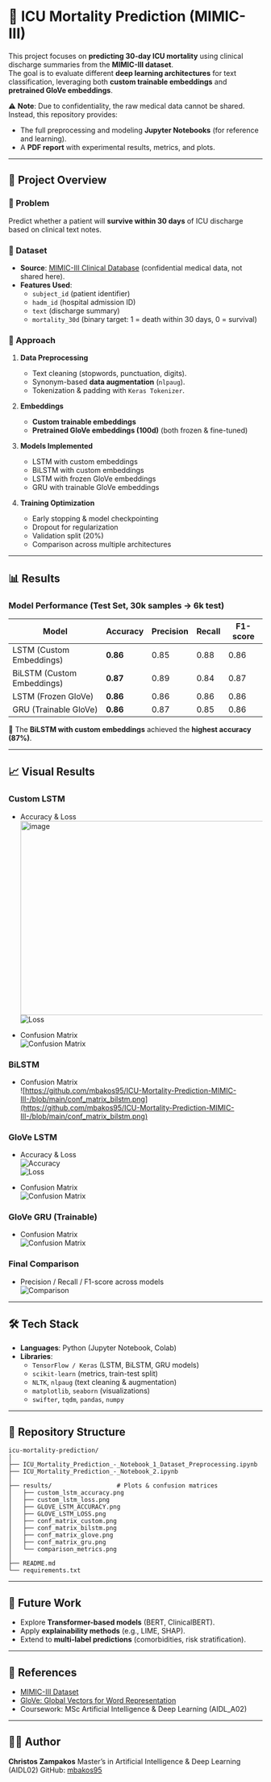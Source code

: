 # 🏥 ICU Mortality Prediction (MIMIC-III)

This project focuses on **predicting 30-day ICU mortality** using clinical discharge summaries from the **MIMIC-III dataset**.  
The goal is to evaluate different **deep learning architectures** for text classification, leveraging both **custom trainable embeddings** and **pretrained GloVe embeddings**.  

⚠️ **Note**: Due to confidentiality, the raw medical data cannot be shared.  
Instead, this repository provides:
- The full preprocessing and modeling **Jupyter Notebooks** (for reference and learning).
- A **PDF report** with experimental results, metrics, and plots.

---

## 🚀 Project Overview

### 🔹 Problem
Predict whether a patient will **survive within 30 days** of ICU discharge based on clinical text notes.

### 🔹 Dataset
- **Source**: [MIMIC-III Clinical Database](https://physionet.org/content/mimiciii/1.4/) (confidential medical data, not shared here).  
- **Features Used**:  
  - `subject_id` (patient identifier)  
  - `hadm_id` (hospital admission ID)  
  - `text` (discharge summary)  
  - `mortality_30d` (binary target: 1 = death within 30 days, 0 = survival)

### 🔹 Approach
1. **Data Preprocessing**  
   - Text cleaning (stopwords, punctuation, digits).  
   - Synonym-based **data augmentation** (`nlpaug`).  
   - Tokenization & padding with `Keras Tokenizer`.  

2. **Embeddings**  
   - **Custom trainable embeddings**  
   - **Pretrained GloVe embeddings (100d)** (both frozen & fine-tuned)

3. **Models Implemented**
   - LSTM with custom embeddings  
   - BiLSTM with custom embeddings  
   - LSTM with frozen GloVe embeddings  
   - GRU with trainable GloVe embeddings  

4. **Training Optimization**
   - Early stopping & model checkpointing  
   - Dropout for regularization  
   - Validation split (20%)  
   - Comparison across multiple architectures

---

## 📊 Results

### Model Performance (Test Set, 30k samples → 6k test)
| Model                          | Accuracy | Precision | Recall | F1-score |
|--------------------------------|----------|-----------|--------|----------|
| LSTM (Custom Embeddings)       | **0.86** | 0.85      | 0.88   | 0.86     |
| BiLSTM (Custom Embeddings)     | **0.87** | 0.89      | 0.84   | 0.87     |
| LSTM (Frozen GloVe)            | **0.86** | 0.86      | 0.86   | 0.86     |
| GRU (Trainable GloVe)          | **0.86** | 0.87      | 0.85   | 0.86     |

🔹 The **BiLSTM with custom embeddings** achieved the **highest accuracy (87%)**.

---

## 📈 Visual Results

### Custom LSTM
- Accuracy & Loss  
  [<img width="512" height="385" alt="image" src="https://github.com/user-attachments/assets/8da9e68a-305e-4c21-9290-189c14d6a81c" />](https://github.com/mbakos95/ICU-Mortality-Prediction-MIMIC-III-/blob/main/custom_lstm_accuracy.png)  
  ![Loss](https://github.com/mbakos95/ICU-Mortality-Prediction-MIMIC-III-/blob/main/custom_lstm_loss.png)  

- Confusion Matrix  
  ![[Confusion Matrix](results/conf_matrix_custom.png)](https://github.com/mbakos95/ICU-Mortality-Prediction-MIMIC-III-/blob/main/conf_matrix_custom.png)

### BiLSTM
- Confusion Matrix  
  ![https://github.com/mbakos95/ICU-Mortality-Prediction-MIMIC-III-/blob/main/conf_matrix_bilstm.png](https://github.com/mbakos95/ICU-Mortality-Prediction-MIMIC-III-/blob/main/conf_matrix_bilstm.png)

### GloVe LSTM
- Accuracy & Loss  
  ![[Accuracy](results/glove_lstm_accuracy.png)](https://github.com/mbakos95/ICU-Mortality-Prediction-MIMIC-III-/blob/main/GLOVE%20LSTM%20ACCURACY.png)  
  ![[Loss](results/glove_lstm_loss.png)  ](https://github.com/mbakos95/ICU-Mortality-Prediction-MIMIC-III-/blob/main/GLOVE%20LSTM%20LOSS.png)

- Confusion Matrix  
  ![[Confusion Matrix](results/conf_matrix_glove.png)](https://github.com/mbakos95/ICU-Mortality-Prediction-MIMIC-III-/blob/main/conf_matrix_glove.png)

### GloVe GRU (Trainable)
- Confusion Matrix  
  ![[Confusion Matrix](results/conf_matrix_gru.png)](https://github.com/mbakos95/ICU-Mortality-Prediction-MIMIC-III-/blob/main/conf_matrix_gru.png)

### Final Comparison
- Precision / Recall / F1-score across models  
  ![[Comparison](results/comparison_metrics.png)](https://github.com/mbakos95/ICU-Mortality-Prediction-MIMIC-III-/blob/main/comparison_metrics.png)


---

## 🛠️ Tech Stack

- **Languages**: Python (Jupyter Notebook, Colab)  
- **Libraries**:  
  - `TensorFlow / Keras` (LSTM, BiLSTM, GRU models)  
  - `scikit-learn` (metrics, train-test split)  
  - `NLTK`, `nlpaug` (text cleaning & augmentation)  
  - `matplotlib`, `seaborn` (visualizations)  
  - `swifter`, `tqdm`, `pandas`, `numpy`  

---

## 📂 Repository Structure
```
icu-mortality-prediction/
│
├── ICU_Mortality_Prediction_-_Notebook_1_Dataset_Preprocessing.ipynb
├── ICU_Mortality_Prediction_-_Notebook_2.ipynb
│
├── results/                  # Plots & confusion matrices
│   ├── custom_lstm_accuracy.png
│   ├── custom_lstm_loss.png
│   ├── GLOVE_LSTM_ACCURACY.png
│   ├── GLOVE_LSTM_LOSS.png
│   ├── conf_matrix_custom.png
│   ├── conf_matrix_bilstm.png
│   ├── conf_matrix_glove.png
│   ├── conf_matrix_gru.png
│   └── comparison_metrics.png
│
├── README.md
└── requirements.txt

```






---

## 🔮 Future Work
- Explore **Transformer-based models** (BERT, ClinicalBERT).  
- Apply **explainability methods** (e.g., LIME, SHAP).  
- Extend to **multi-label predictions** (comorbidities, risk stratification).  

---

## 📌 References
- [MIMIC-III Dataset](https://physionet.org/content/mimiciii/1.4/)  
- [GloVe: Global Vectors for Word Representation](https://nlp.stanford.edu/projects/glove/)  
- Coursework: MSc Artificial Intelligence & Deep Learning (AIDL_A02)

---
 
## 👨‍💻 Author

**Christos Zampakos**
Master’s in Artificial Intelligence & Deep Learning (AIDL02)
GitHub: [mbakos95](https://github.com/mbakos95)
